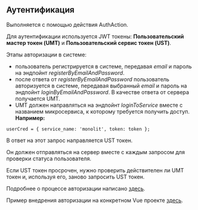 ## Аутентификация

Выполняется с помощью действия AuthAction.

Для аутентификации используется JWT токены: **Пользовательский мастер токен (UMT)** и **Пользовательский сервис токен (UST)**.

Этапы авторизации в системе:

- пользователь регистрируется в системе, передавая *email* и пароль на эндпойнт *registerByEmailAndPassword*.
- после ответа от *registerByEmailAndPassword* пользователь авторизуется в системе, передавая выбранный *email* и пароль на эндпойнт *loginByEmailAndPassword*. В качестве ответа от сервера получается UMT.
- UMT должен направляться на эндпойнт *loginToService* вместе с названием микросервиса, к которому требуется получить доступ.
**Например:**
```
userCred = { service_name: 'monolit', token: token };
```
В ответ на этот запрос направляется UST токен.

Он должен отправляться на сервер вместе с каждым запросом для проверки статуса пользователя.

Если UST токен просрочен, нужно проверить действителен ли UMT токен и, используя его, заново запросить UST токен.

Подробнее о процессе авторизации написано [здесь](/server/autorization).

Пример внедрения авторизации на конкретном Vue проекте [здесь](/client/example_auth.md).
